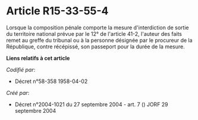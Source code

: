 # Article R15-33-55-4

Lorsque la composition pénale comporte la mesure d'interdiction de sortie du territoire national prévue par le 12° de
l'article 41-2, l'auteur des faits remet au greffe du tribunal ou à la personne désignée par le procureur de la République,
contre récépissé, son passeport pour la durée de la mesure.

**Liens relatifs à cet article**

_Codifié par_:

  - Décret n°58-358 1958-04-02

_Créé par_:

  - Décret n°2004-1021 du 27 septembre 2004 - art. 7 () JORF 29 septembre 2004
